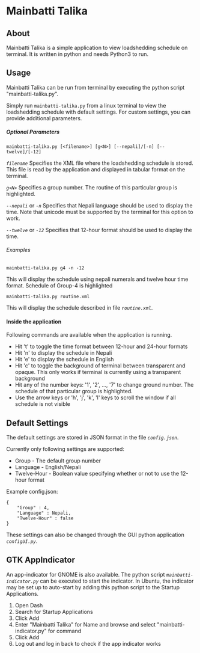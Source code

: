 # Mainbatti Talika

## About
Mainbatti Talika is a simple application to view loadshedding schedule on terminal. It is written in python and needs Python3 to run.

## Usage
Mainbatti Talika can be run from terminal by executing the python script "mainbatti-talika.py".

Simply run `mainbatti-talika.py` from a linux terminal to view the loadshedding schedule with default settings. For custom settings, you can provide additional parameters.

##### Optional Parameters
`mainbatti-talika.py [<filename>] [g<N>] [--nepali]/[-n] [--twelve]/[-12]`

*`filename`*
Specifies the XML file where the loadshedding schedule is stored. This file is read by the application and displayed in tabular format on the terminal.

*`g<N>`*
Specifies a group number. The routine of this particular group is highlighted.

*`--nepali`* or *`-n`*
Specifies that Nepali language should be used to display the time. Note that unicode must be supported by the terminal for this option to work.

*`--twelve`* or *`-12`*
Specifies that 12-hour format should be used to display the time.

###### Examples
`mainbatti-talika.py g4 -n -12`

This will display the schedule using nepali numerals and twelve hour time format. Schedule of Group-4 is highlighted

`mainbatti-talika.py routine.xml`

This will display the schedule described in file *`routine.xml`*.

#### Inside the application
Following commands are available when the application is running.
* Hit 't' to toggle the time format between 12-hour and 24-hour formats
* Hit 'n' to display the schedule in Nepali
* Hit 'e' to display the schedule in English
* Hit 'c' to toggle the background of terminal between transparent and opaque. This only works if terminal is currently using a transparent background
* Hit any of the number keys: '1', '2', ..., '7'  to change ground number. The schedule of that particular group is highlighted.
* Use the arrow keys or 'h', 'j', 'k', 'l' keys to scroll the window if all schedule is not visible

## Default Settings
The default settings are stored in JSON format in the file *`config.json`*.

Currently only following settings are supported:
* Group - The default group number
* Language - English/Nepali
* Twelve-Hour - Boolean value specifying whether or not to use the 12-hour format

Example config.json:
```
{
    "Group" : 4,
    "Language" : Nepali,
    "Twelve-Hour" : false
}
```
These settings can also be changed through the GUI python application *`configUI.py`*.

## GTK AppIndicator
An app-indicator for GNOME is also available. The python script *`mainbatti-indicator.py`* can be executed to start the indicator. In Ubuntu, the indicator may be set up to auto-start by adding this python script to the Startup Applications.

1. Open Dash
2. Search for Startup Applications
3. Click Add
4. Enter "Mainbatti Talika" for Name and browse and select "mainbatti-indicator.py" for command
5. Click Add
6. Log out and log in back to check if the app indicator works

